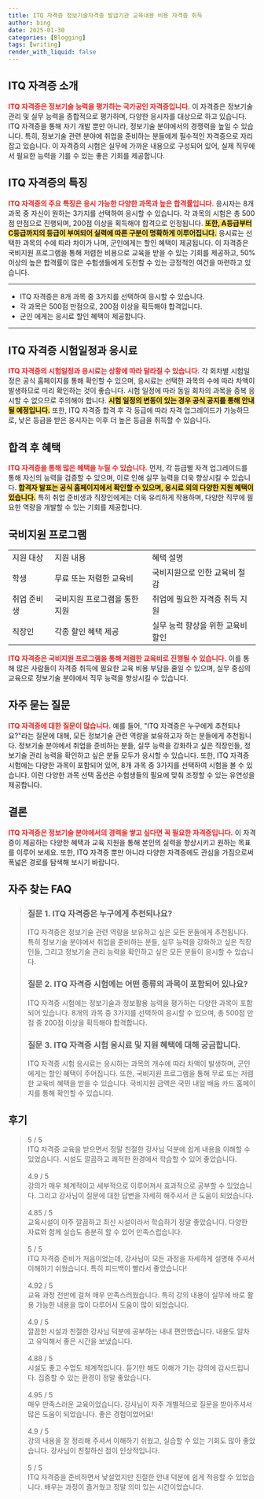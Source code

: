 ```yaml
---
title: ITQ 자격증 정보기술자격증 발급기관 교육내용 비용 자격증 취득
author: bing
date: 2025-01-30
categories: [Blogging]
tags: [writing]
render_with_liquid: false
---
```



<h2 id='ITQ_자격증_소개'>ITQ 자격증 소개</h2>

<p><b><span style="color: #ee2323;">ITQ 자격증은 정보기술 능력을 평가하는 국가공인 자격증입니다.</span></b> 이 자격증은 정보기술 관리 및 실무 능력을 종합적으로 평가하며, 다양한 응시자를 대상으로 하고 있습니다. ITQ 자격증을 통해 자기 개발 뿐만 아니라, 정보기술 분야에서의 경쟁력을 높일 수 있습니다. 특히, 정보기술 관련 분야에 취업을 준비하는 분들에게 필수적인 자격증으로 자리잡고 있습니다. 이 자격증의 시험은 실무에 가까운 내용으로 구성되어 있어, 실제 직무에서 필요한 능력을 기를 수 있는 좋은 기회를 제공합니다.</p>

<h2 id='ITQ_자격증의_특징'>ITQ 자격증의 특징</h2>

<p><b><span style="color: #ee2323;">ITQ 자격증의 주요 특징은 응시 가능한 다양한 과목과 높은 합격률입니다.</span></b> 응시자는 8개 과목 중 자신이 원하는 3가지를 선택하여 응시할 수 있습니다. 각 과목의 시험은 총 500점 만점으로 진행되며, 200점 이상을 획득해야 합격으로 인정됩니다. <b><span style="background-color: #ffe066;">또한, A등급부터 C등급까지의 등급이 부여되어 실력에 따른 구분이 명확하게 이루어집니다.</span></b> 응시료는 선택한 과목의 수에 따라 차이가 나며, 군인에게는 할인 혜택이 제공됩니다. 이 자격증은 국비지원 프로그램을 통해 저렴한 비용으로 교육을 받을 수 있는 기회를 제공하고, 50% 이상의 높은 합격률이 많은 수험생들에게 도전할 수 있는 긍정적인 여건을 마련하고 있습니다.</p>

<hr />

<ul>
    <li>ITQ 자격증은 8개 과목 중 3가지를 선택하여 응시할 수 있습니다.</li>
    <li>각 과목은 500점 만점으로, 200점 이상을 획득해야 합격입니다.</li>
    <li>군인 에게는 응시료 할인 혜택이 제공합니다.</li>
</ul>

<hr />

<h2 id='시험일정과_응시료'>ITQ 자격증 시험일정과 응시료</h2>

<p><b><span style="color: #ee2323;">ITQ 자격증의 시험일정과 응시료는 상황에 따라 달라질 수 있습니다.</span></b> 각 회차별 시험일정은 공식 홈페이지를 통해 확인할 수 있으며, 응시료는 선택한 과목의 수에 따라 차액이 발생하므로 미리 확인하는 것이 좋습니다. 시험 일정에 따라 동일 회차의 과목을 중복 응시할 수 없으므로 주의해야 합니다. <b><span style="background-color: #ffe066;">시험 일정의 변동이 있는 경우 공식 공지를 통해 안내될 예정입니다.</span></b> 또한, ITQ 자격증 합격 후 각 등급에 따라 자격 업그레이드가 가능하므로, 낮은 등급을 받은 응시자는 이후 더 높은 등급을 취득할 수 있습니다.</p>

<h2 id='합격_후_혜택'>합격 후 혜택</h2>

<p><b><span style="color: #ee2323;">ITQ 자격증을 통해 많은 혜택을 누릴 수 있습니다.</span></b> 먼저, 각 등급별 자격 업그레이드를 통해 자신의 능력을 검증할 수 있으며, 이로 인해 실무 능력을 더욱 향상시킬 수 있습니다. <b><span style="background-color: #ffe066;">합격자 발표는 공식 홈페이지에서 확인할 수 있으며, 응시료 외의 다양한 지원 혜택이 있습니다.</span></b> 특히 취업 준비생과 직장인에게는 더욱 유리하게 작용하며, 다양한 직무에 필요한 역량을 개발할 수 있는 기회를 제공합니다.</p>

<h2 id='국비지원_프로그램'>국비지원 프로그램</h2>

<table>
    <tr>
        <td>지원 대상</td>
        <td>지원 내용</td>
        <td>혜택 설명</td>
    </tr>
    <tr>
        <td>학생</td>
        <td>무료 또는 저렴한 교육비</td>
        <td>국비지원으로 인한 교육비 절감</td>
    </tr>
    <tr>
        <td>취업 준비생</td>
        <td>국비지원 프로그램을 통한 지원</td>
        <td>취업에 필요한 자격증 취득 지원</td>
    </tr>
    <tr>
        <td>직장인</td>
        <td>각종 할인 혜택 제공</td>
        <td>실무 능력 향상을 위한 교육비 할인</td>
    </tr>
</table>

<p><b><span style="color: #ee2323;">ITQ 자격증은 국비지원 프로그램을 통해 저렴한 교육비로 진행될 수 있습니다.</span></b> 이를 통해 많은 사람들이 자격증 취득에 필요한 교육 비용 부담을 줄일 수 있으며, 실무 중심의 교육으로 정보기술 분야에서 직무 능력을 향상시킬 수 있습니다.</p>

<h2 id='자주_묻는_질문'>자주 묻는 질문</h2>

<p><b><span style="color: #ee2323;">ITQ 자격증에 대한 질문이 많습니다.</span></b> 예를 들어, "ITQ 자격증은 누구에게 추천되나요?"라는 질문에 대해, 모든 정보기술 관련 역량을 보유하고자 하는 분들에게 추천됩니다. 정보기술 분야에서 취업을 준비하는 분들, 실무 능력을 강화하고 싶은 직장인들, 정보기술 관리 능력을 확인하고 싶은 분들 모두가 응시할 수 있습니다. 또한, ITQ 자격증 시험에는 다양한 과목이 포함되어 있어, 8개 과목 중 3가지를 선택하여 시험을 볼 수 있습니다. 이런 다양한 과목 선택 옵션은 수험생들의 필요에 맞춰 조정할 수 있는 유연성을 제공합니다.</p>

<h2 id='결론'>결론</h2>

<p><b><span style="color: #ee2323;">ITQ 자격증은 정보기술 분야에서의 경력을 쌓고 싶다면 꼭 필요한 자격증입니다.</span></b> 이 자격증이 제공하는 다양한 혜택과 교육 지원을 통해 본인의 실력을 향상시키고 원하는 목표를 이루어 보세요. 또한, ITQ 자격증 뿐만 아니라 다양한 자격증에도 관심을 가짐으로써 폭넓은 경로를 탐색해 보시기 바랍니다.</p>


<h2 id='자주_찾는_FAQ'>자주 찾는 FAQ</h2>
<div itemscope="" itemtype="https://schema.org/FAQPage"> 
<blockquote> 
<div itemscope="" itemprop="mainEntity" itemtype="https://schema.org/Question"> 
<h3 itemprop="name">질문 1. ITQ 자격증은 누구에게 추천되나요?</h3> 
<div itemscope="" itemprop="acceptedAnswer" itemtype="https://schema.org/Answer"> 
<span itemprop="text"> 
<p>ITQ 자격증은 정보기술 관련 역량을 보유하고 싶은 모든 분들에게 추천됩니다. 특히 정보기술 분야에서 취업을 준비하는 분들, 실무 능력을 강화하고 싶은 직장인들, 그리고 정보기술 관리 능력을 확인하고 싶은 모든 분들이 응시할 수 있습니다.</p> 
</span> 
</div> 
</div> 
<div itemscope="" itemprop="mainEntity" itemtype="https://schema.org/Question"> 
<h3 itemprop="name">질문 2. ITQ 자격증 시험에는 어떤 종류의 과목이 포함되어 있나요?</h3> 
<div itemscope="" itemprop="acceptedAnswer" itemtype="https://schema.org/Answer"> 
<span itemprop="text"> 
<p>ITQ 자격증 시험에는 정보기술과 정보활용 능력을 평가하는 다양한 과목이 포함되어 있습니다. 8개의 과목 중 3가지를 선택하여 응시할 수 있으며, 총 500점 만점 중 200점 이상을 획득해야 합격합니다.</p> 
</span> 
</div> 
</div> 
<div itemscope="" itemprop="mainEntity" itemtype="https://schema.org/Question"> 
<h3 itemprop="name">질문 3. ITQ 자격증 시험 응시료 및 지원 혜택에 대해 궁금합니다.</h3> 
<div itemscope="" itemprop="acceptedAnswer" itemtype="https://schema.org/Answer"> 
<span itemprop="text"> 
<p>ITQ 자격증 시험 응시료는 응시하는 과목의 개수에 따라 차액이 발생하며, 군인에게는 할인 혜택이 주어집니다. 또한, 국비지원 프로그램을 통해 무료 또는 저렴한 교육비 혜택을 받을 수 있습니다. 국비지원 금액은 국민 내일 배움 카드 홈페이지를 통해 확인할 수 있습니다.</p> 
</span> 
</div> 
</div> 
</blockquote> 
</div>
<h2 id='후기'>후기</h2>
<div itemscope itemtype="https://schema.org/Product">
  <blockquote>
  <div itemprop="review" itemscope itemtype="https://schema.org/Review">
      <div itemprop="reviewRating" itemscope itemtype="https://schema.org/Rating"> <span itemprop="ratingValue">5</span> / <span itemprop="bestRating">5</span> </div>
      <span itemprop="reviewBody">ITQ 자격증 교육을 받으면서 정말 친절한 강사님 덕분에 쉽게 내용을 이해할 수 있었습니다. 시설도 깔끔하고 쾌적한 환경에서 학습할 수 있어 좋았습니다.</span>
  </div>
  <br>
  <div itemprop="review" itemscope itemtype="https://schema.org/Review">
      <div itemprop="reviewRating" itemscope itemtype="https://schema.org/Rating"> <span itemprop="ratingValue">4.9</span> / <span itemprop="bestRating">5</span> </div>
      <span itemprop="reviewBody">강의가 매우 체계적이고 세부적으로 이루어져서 효과적으로 공부할 수 있었습니다. 그리고 강사님이 질문에 대한 답변을 자세히 해주셔서 큰 도움이 되었습니다.</span>
  </div>
  <br>
  <div itemprop="review" itemscope itemtype="https://schema.org/Review">
      <div itemprop="reviewRating" itemscope itemtype="https://schema.org/Rating"> <span itemprop="ratingValue">4.85</span> / <span itemprop="bestRating">5</span> </div>
      <span itemprop="reviewBody">교육시설이 아주 깔끔하고 최신 시설이라서 학습하기 정말 좋았습니다. 다양한 자료와 함께 실습도 충분히 할 수 있어 만족스럽습니다.</span>
  </div>
  <br>
  <div itemprop="review" itemscope itemtype="https://schema.org/Review">
      <div itemprop="reviewRating" itemscope itemtype="https://schema.org/Rating"> <span itemprop="ratingValue">5</span> / <span itemprop="bestRating">5</span> </div>
      <span itemprop="reviewBody">ITQ 자격증 준비가 처음이었는데, 강사님이 모든 과정을 자세하게 설명해 주셔서 이해하기 쉬웠습니다. 특히 피드백이 빨라서 좋았습니다!</span>
  </div>
  <br>
  <div itemprop="review" itemscope itemtype="https://schema.org/Review">
      <div itemprop="reviewRating" itemscope itemtype="https://schema.org/Rating"> <span itemprop="ratingValue">4.92</span> / <span itemprop="bestRating">5</span> </div>
      <span itemprop="reviewBody">교육 과정 전반에 걸쳐 매우 만족스러웠습니다. 특히 강의 내용이 실무에 바로 활용 가능한 내용을 많이 다루어서 도움이 많이 되었습니다.</span>
  </div>
  <br>
  <div itemprop="review" itemscope itemtype="https://schema.org/Review">
      <div itemprop="reviewRating" itemscope itemtype="https://schema.org/Rating"> <span itemprop="ratingValue">4.9</span> / <span itemprop="bestRating">5</span> </div>
      <span itemprop="reviewBody">깔끔한 시설과 친절한 강사님 덕분에 공부하는 내내 편안했습니다. 내용도 알차고 유익해서 좋은 시간을 보냈습니다.</span>
  </div>
  <br>
  <div itemprop="review" itemscope itemtype="https://schema.org/Review">
      <div itemprop="reviewRating" itemscope itemtype="https://schema.org/Rating"> <span itemprop="ratingValue">4.88</span> / <span itemprop="bestRating">5</span> </div>
      <span itemprop="reviewBody">시설도 좋고 수업도 체계적입니다. 듣기만 해도 이해가 가는 강의에 감사드립니다. 집중할 수 있는 환경이 정말 좋았습니다.</span>
  </div>
  <br>
  <div itemprop="review" itemscope itemtype="https://schema.org/Review">
      <div itemprop="reviewRating" itemscope itemtype="https://schema.org/Rating"> <span itemprop="ratingValue">4.95</span> / <span itemprop="bestRating">5</span> </div>
      <span itemprop="reviewBody">매우 만족스러운 교육이었습니다. 강사님이 자주 개별적으로 질문을 받아주셔서 많은 도움이 되었습니다. 좋은 경험이었어요!</span>
  </div>
  <br>
  <div itemprop="review" itemscope itemtype="https://schema.org/Review">
      <div itemprop="reviewRating" itemscope itemtype="https://schema.org/Rating"> <span itemprop="ratingValue">4.9</span> / <span itemprop="bestRating">5</span> </div>
      <span itemprop="reviewBody">강의 내용을 잘 정리해 주셔서 이해하기 쉬웠고, 실습할 수 있는 기회도 많아 좋았습니다. 강사님이 친절하신 점이 인상적입니다.</span>
  </div>
  <br>
  <div itemprop="review" itemscope itemtype="https://schema.org/Review">
      <div itemprop="reviewRating" itemscope itemtype="https://schema.org/Rating"> <span itemprop="ratingValue">5</span> / <span itemprop="bestRating">5</span> </div>
      <span itemprop="reviewBody">ITQ 자격증을 준비하면서 낯설었지만 친절한 안내 덕분에 쉽게 적응할 수 있었습니다. 배우는 과정이 즐거웠고 정말 의미 있는 시간이었습니다.</span>
  </div>
  </blockquote>
</div>
